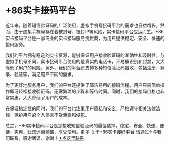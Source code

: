 # +86实卡接码平台

近年来，随着短信验证码的广泛使用，虚拟手机号接码平台的需求也日益增长。然而，由于虚拟手机号存在着被封号、被封IP等风险，实卡接码平台应运而生。+86实卡接码平台是一家专业的实卡接码服务提供商，为用户提供稳定、安全、快速的接码服务。

我们的平台拥有稳定的实卡资源，能够保证用户接收验证码的准确性和及时性。与虚拟手机号不同，实卡接码平台使用的是真实的电话卡，不易被识别和封禁，大大降低了用户的风险。另外，我们的平台还支持多种短信验证码接收，包括注册、登录、验证等，满足用户不同的需求。

为了更好地服务用户，我们的平台还提供了简洁易用的接码流程，用户只需简单操作即可轻松接收验证码，无需繁琐的步骤和等待时间。同时，我们的接码价格也非常实惠，大大降低了用户的成本。

在保证稳定性的同时，我们的平台也注重用户隐私和安全，严格遵守相关法律法规，保护用户的个人信息不受泄露和侵犯。

总之，+86实卡接码平台是您接收短信验证码的最佳选择，稳定、安全、快速、便捷、实惠，让您远离烦恼，享受便利。更多 关于+86实卡接码平台 请通过✈与我们联系，感谢阅读，谢谢！[✈点这里联系](https://1.k02.cc)